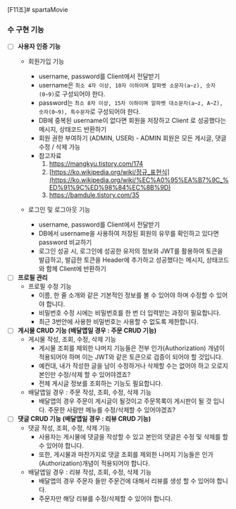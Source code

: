 [F11조]# spartaMovie
### **수 구현 기능**

- [ ]  **사용자 인증 기능**
    - 회원가입 기능
        - username, password를 Client에서 전달받기
        - username은  `최소 4자 이상, 10자 이하이며 알파벳 소문자(a~z), 숫자(0~9)`로 구성되어야 한다.
        - password는  `최소 8자 이상, 15자 이하이며 알파벳 대소문자(a~z, A~Z), 숫자(0~9), 특수문자`로 구성되어야 한다.
        - DB에 중복된 username이 없다면 회원을 저장하고 Client 로 성공했다는 메시지, 상태코드 반환하기
        - 회원 권한 부여하기 (ADMIN, USER) - ADMIN 회원은 모든 게시글, 댓글 수정 / 삭제 가능
        - 참고자료
            1. https://mangkyu.tistory.com/174
            2. [https://ko.wikipedia.org/wiki/정규_표현식](https://ko.wikipedia.org/wiki/%EC%A0%95%EA%B7%9C_%ED%91%9C%ED%98%84%EC%8B%9D)
            3. https://bamdule.tistory.com/35
            
    - 로그인 및 로그아웃 기능
        - username, password를 Client에서 전달받기
        - DB에서 username을 사용하여 저장된 회원의 유무를 확인하고 있다면 password 비교하기
        - 로그인 성공 시, 로그인에 성공한 유저의 정보와 JWT를 활용하여 토큰을 발급하고, 
        발급한 토큰을 Header에 추가하고 성공했다는 메시지, 상태코드 와 함께 Client에 반환하기
- [ ]  **프로필 관리**
    - 프로필 수정 기능
        - 이름, 한 줄 소개와 같은 기본적인 정보를 볼 수 있어야 하며 수정할 수 있어야 합니다.
        - 비밀번호 수정 시에는 비밀번호를 한 번 더 입력받는 과정이 필요합니다.
        - 최근 3번안에 사용한 비밀번호는 사용할 수 없도록 제한합니다.
- [ ]  **게시물 CRUD 기능 (배달앱일 경우 : 주문 CRUD 기능)**
    - 게시물 작성, 조회, 수정, 삭제 기능
        - 게시물 조회를 제외한 나머지 기능들은 전부 인가(Authorization) 개념이 적용되어야 하며 이는 JWT와 같은 토큰으로 검증이 되어야 할 것입니다.
        - 예컨대, 내가 작성한 글을 남이 수정하거나 삭제할 수는 없어야 하고 오로지 본인만 수정/삭제 할 수 있어야겠죠?
        - 전체 게시글 정보를 조회하는 기능도 필요합니다.
    - 배달앱일 경우 : 주문 작성, 조회, 수정, 삭제 기능
        - 배달앱의 경우 주문이 게시글이 될것이고 주문목록이 게시판이 될 것 입니다. 주문한 사람만 메뉴를 수정/삭제할 수 있어야겠죠?
- [ ]  **댓글 CRUD 기능 (배달앱일 경우 : 리뷰 CRUD 기능)**
    - 댓글 작성, 조회, 수정, 삭제 기능
        - 사용자는 게시물에 댓글을 작성할 수 있고 본인의 댓글은 수정 및 삭제를 할 수 있어야 합니다.
        - 또한, 게시물과 마찬가지로 댓글 조회를 제외한 나머지 기능들은 인가(Authorization)개념이 적용되어야 합니다.
    - 배달앱일 경우 : 리뷰 작성, 조회, 수정, 삭제 기능
        - 배달앱의 경우 주문자 들만 주문건에 대해서 리뷰를 생성 할 수 있어야 합니다.
        - 주문자만 해당 리뷰를 수정/삭제할 수 있어야 합니다.
